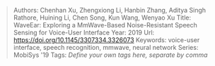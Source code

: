 > Authors: Chenhan Xu, Zhengxiong Li, Hanbin Zhang, Aditya Singh Rathore, Huining Li, Chen Song, Kun Wang, Wenyao Xu
> Title: WaveEar: Exploring a MmWave-Based Noise-Resistant Speech Sensing for Voice-User Interface
> Year: 2019
> Url: https://doi.org/10.1145/3307334.3326073
> Keywords: voice-user interface, speech recognition, mmwave, neural network
> Series: MobiSys '19
> Tags: *Define your own tags here, separate by comma*